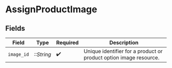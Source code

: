 # AssignProductImage


## Fields

| Field                                                             | Type                                                              | Required                                                          | Description                                                       |
| ----------------------------------------------------------------- | ----------------------------------------------------------------- | ----------------------------------------------------------------- | ----------------------------------------------------------------- |
| `image_id`                                                        | *::String*                                                        | :heavy_check_mark:                                                | Unique identifier for a product or product option image resource. |